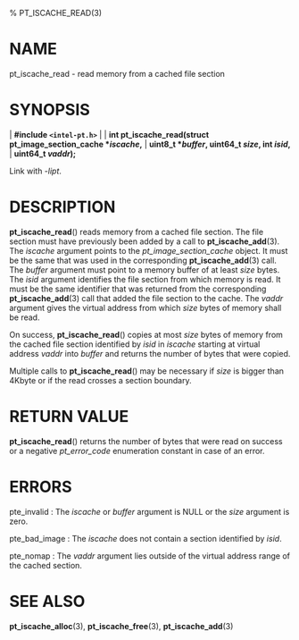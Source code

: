 % PT_ISCACHE_READ(3)

<!---
 ! Copyright (c) 2015-2020, Intel Corporation
 !
 ! Redistribution and use in source and binary forms, with or without
 ! modification, are permitted provided that the following conditions are met:
 !
 !  * Redistributions of source code must retain the above copyright notice,
 !    this list of conditions and the following disclaimer.
 !  * Redistributions in binary form must reproduce the above copyright notice,
 !    this list of conditions and the following disclaimer in the documentation
 !    and/or other materials provided with the distribution.
 !  * Neither the name of Intel Corporation nor the names of its contributors
 !    may be used to endorse or promote products derived from this software
 !    without specific prior written permission.
 !
 ! THIS SOFTWARE IS PROVIDED BY THE COPYRIGHT HOLDERS AND CONTRIBUTORS "AS IS"
 ! AND ANY EXPRESS OR IMPLIED WARRANTIES, INCLUDING, BUT NOT LIMITED TO, THE
 ! IMPLIED WARRANTIES OF MERCHANTABILITY AND FITNESS FOR A PARTICULAR PURPOSE
 ! ARE DISCLAIMED. IN NO EVENT SHALL THE COPYRIGHT OWNER OR CONTRIBUTORS BE
 ! LIABLE FOR ANY DIRECT, INDIRECT, INCIDENTAL, SPECIAL, EXEMPLARY, OR
 ! CONSEQUENTIAL DAMAGES (INCLUDING, BUT NOT LIMITED TO, PROCUREMENT OF
 ! SUBSTITUTE GOODS OR SERVICES; LOSS OF USE, DATA, OR PROFITS; OR BUSINESS
 ! INTERRUPTION) HOWEVER CAUSED AND ON ANY THEORY OF LIABILITY, WHETHER IN
 ! CONTRACT, STRICT LIABILITY, OR TORT (INCLUDING NEGLIGENCE OR OTHERWISE)
 ! ARISING IN ANY WAY OUT OF THE USE OF THIS SOFTWARE, EVEN IF ADVISED OF THE
 ! POSSIBILITY OF SUCH DAMAGE.
 !-->

# NAME

pt_iscache_read - read memory from a cached file section


# SYNOPSIS

| **\#include `<intel-pt.h>`**
|
| **int pt_iscache_read(struct pt_image_section_cache \**iscache*,**
|                     **uint8_t \**buffer*, uint64_t *size*, int *isid*,**
|                     **uint64_t *vaddr*);**

Link with *-lipt*.


# DESCRIPTION

**pt_iscache_read**() reads memory from a cached file section.  The file section
must have previously been added by a call to **pt_iscache_add**(3).  The
*iscache* argument points to the *pt_image_section_cache* object.  It must be
the same that was used in the corresponding **pt_iscache_add**(3) call.  The
*buffer* argument must point to a memory buffer of at least *size* bytes.  The
*isid* argument identifies the file section from which memory is read.  It must
be the same identifier that was returned from the corresponding
**pt_iscache_add**(3) call that added the file section to the cache.  The *vaddr*
argument gives the virtual address from which *size* bytes of memory shall be
read.

On success, **pt_iscache_read**() copies at most *size* bytes of memory from the
cached file section identified by *isid* in *iscache* starting at virtual
address *vaddr* into *buffer* and returns the number of bytes that were copied.

Multiple calls to **pt_iscache_read**() may be necessary if *size* is bigger
than 4Kbyte or if the read crosses a section boundary.


# RETURN VALUE

**pt_iscache_read**() returns the number of bytes that were read on success
or a negative *pt_error_code* enumeration constant in case of an error.


# ERRORS

pte_invalid
:   The *iscache* or *buffer* argument is NULL or the *size* argument is zero.

pte_bad_image
:   The *iscache* does not contain a section identified by *isid*.

pte_nomap
:   The *vaddr* argument lies outside of the virtual address range of the cached
    section.


# SEE ALSO

**pt_iscache_alloc**(3), **pt_iscache_free**(3), **pt_iscache_add**(3)
